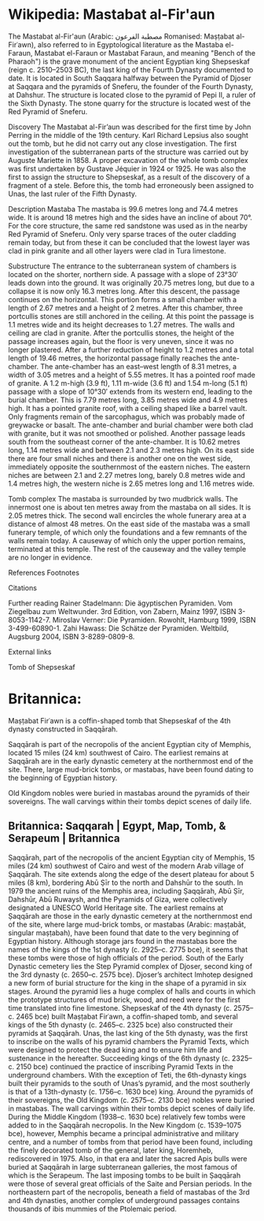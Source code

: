 
# Wikipedia: Mastabat al-Fir&#039;aun
The Mastabat al-Fir'aun (Arabic: مصطبة الفرعون Romanised: Maṣṭabat al-Firʿawn), also referred to in Egyptological literature as the Mastaba el-Faraun, Mastabat el-Faraun or Mastabat Faraun, and meaning "Bench of the Pharaoh") is the grave monument of the ancient Egyptian king Shepseskaf (reign c. 2510–2503 BC), the last king of the Fourth Dynasty documented to date. It is located in South Saqqara halfway between the Pyramid of Djoser at Saqqara and the pyramids of Sneferu, the founder of the Fourth Dynasty, at Dahshur. The structure is located close to the pyramid of Pepi II, a ruler of the Sixth Dynasty. The stone quarry for the structure is located west of the Red Pyramid of Sneferu.

Discovery
The Mastabat al-Fir’aun was described for the first time by John Perring in the middle of the 19th century. Karl Richard Lepsius also sought out the tomb, but he did not carry out any close investigation. The first investigation of the subterranean parts of the structure was carried out by Auguste Mariette in 1858. A proper excavation of the whole tomb complex was first undertaken by Gustave Jéquier in 1924 or 1925. He was also the first to assign the structure to Shepseskaf, as a result of the discovery of a fragment of a stele. Before this, the tomb had erroneously been assigned to Unas, the last ruler of the Fifth Dynasty.

Description
Mastaba
The mastaba is 99.6 metres long and 74.4 metres wide. It is around 18 metres high and the sides have an incline of about 70°. For the core structure, the same red sandstone was used as in the nearby Red Pyramid of Sneferu. Only very sparse traces of the outer cladding remain today, but from these it can be concluded that the lowest layer was clad in pink granite and all other layers were clad in Tura limestone.

Substructure
The entrance to the subterranean system of chambers is located on the shorter, northern side. A passage with a slope of 23°30′ leads down into the ground. It was originally 20.75 metres long, but due to a collapse it is now only 16.3 metres long. After this descent, the passage continues on the horizontal. This portion forms a small chamber with a length of 2.67 metres and a height of 2 metres. After this chamber, three portcullis stones are still anchored in the ceiling. At this point the passage is 1.1 metres wide and its height decreases to 1.27 metres. The walls and ceiling are clad in granite. After the portcullis stones, the height of the passage increases again, but the floor is very uneven, since it was no longer plastered. After a further reduction of height to 1.2 metres and a total length of 19.46 metres, the horizontal passage finally reaches the ante-chamber.
The ante-chamber has an east–west length of 8.31 metres, a width of 3.05 metres and a height of 5.55 metres. It has a pointed roof made of granite. A 1.2 m-high (3.9 ft), 1.11 m-wide (3.6 ft) and 1.54 m-long (5.1 ft) passage with a slope of 10°30′ extends from its western end, leading to the burial chamber. This is 7.79 metres long, 3.85 metres wide and 4.9 metres high. It has a pointed granite roof, with a ceiling shaped like a barrel vault. Only fragments remain of the sarcophagus, which was probably made of greywacke or basalt. The ante-chamber and burial chamber were both clad with granite, but it was not smoothed or polished.
Another passage leads south from the southeast corner of the ante-chamber. It is 10.62 metres long, 1.14 metres wide and between 2.1 and 2.3 metres high. On its east side there are four small niches and there is another one on the west side, immediately opposite the southernmost of the eastern niches. The eastern niches are between 2.1 and 2.27 metres long, barely 0.8 metres wide and 1.4 metres high, the western niche is 2.65 metres long and 1.16 metres wide.

Tomb complex
The mastaba is surrounded by two mudbrick walls. The innermost one is about ten metres away from the mastaba on all sides. It is 2.05 metres thick. The second wall encircles the whole funerary area at a distance of almost 48 metres. On the east side of the mastaba was a small funerary temple, of which only the foundations and a few remnants of the walls remain today. A causeway of which only the upper portion remains, terminated at this temple. The rest of the causeway and the valley temple are no longer in evidence.

References
Footnotes

Citations

Further reading
Rainer Stadelmann: Die ägyptischen Pyramiden. Vom Ziegelbau zum Weltwunder. 3rd Edition, von Zabern, Mainz 1997, ISBN 3-8053-1142-7.
Miroslav Verner: Die Pyramiden. Rowohlt, Hamburg 1999, ISBN 3-499-60890-1.
Zahi Hawass: Die Schätze der Pyramiden. Weltbild, Augsburg 2004, ISBN 3-8289-0809-8.

External links

Tomb of Shepseskaf
# Britannica:
Maṣṭabat Firʿawn is a coffin-shaped tomb that Shepseskaf of the 4th dynasty
constructed in Saqqārah.

Saqqārah is part of the necropolis of the ancient Egyptian city of Memphis,
located 15 miles (24 km) southwest of Cairo. The earliest remains at Saqqārah
are in the early dynastic cemetery at the northernmost end of the site. There,
large mud-brick tombs, or mastabas, have been found dating to the beginning of
Egyptian history.

Old Kingdom nobles were buried in mastabas around the pyramids of their
sovereigns. The wall carvings within their tombs depict scenes of daily life.



## Britannica: Saqqarah | Egypt, Map, Tomb, & Serapeum | Britannica
Ṣaqqārah,  part of the necropolis of the ancient Egyptian city of Memphis, 15 miles (24 km) southwest of Cairo and west of the modern Arab village of Ṣaqqārah. The site extends along the edge of the desert plateau for about 5 miles (8 km), bordering Abū Ṣīr to the north and Dahshūr to the south. In 1979 the ancient ruins of the Memphis area, including Ṣaqqārah, Abū Ṣīr, Dahshūr, Abū Ruwaysh, and the Pyramids of Giza, were collectively designated a UNESCO World Heritage site.
The earliest remains at Ṣaqqārah are those in the early dynastic cemetery at the northernmost end of the site, where large mud-brick tombs, or mastabas (Arabic: maṣṭabāt, singular maṣṭabah), have been found that date to the very beginning of Egyptian history. Although storage jars found in the mastabas bore the names of the kings of the 1st dynasty (c. 2925–c. 2775 bce), it seems that these tombs were those of high officials of the period.
South of the Early Dynastic cemetery lies the Step Pyramid complex of Djoser, second king of the 3rd dynasty (c. 2650–c. 2575 bce). Djoser’s architect Imhotep designed a new form of burial structure for the king in the shape of a pyramid in six stages. Around the pyramid lies a huge complex of halls and courts in which the prototype structures of mud brick, wood, and reed were for the first time translated into fine limestone. Shepseskaf of the 4th dynasty (c. 2575–c. 2465 bce) built Maṣṭabat Firʿawn, a coffin-shaped tomb, and several kings of the 5th dynasty (c. 2465–c. 2325 bce) also constructed their pyramids at Ṣaqqārah. Unas, the last king of the 5th dynasty, was the first to inscribe on the walls of his pyramid chambers the Pyramid Texts, which were designed to protect the dead king and to ensure him life and sustenance in the hereafter. Succeeding kings of the 6th dynasty (c. 2325–c. 2150 bce) continued the practice of inscribing Pyramid Texts in the underground chambers. With the exception of Teti, the 6th-dynasty kings built their pyramids to the south of Unas’s pyramid, and the most southerly is that of a 13th-dynasty (c. 1756–c. 1630 bce) king.
Around the pyramids of their sovereigns, the Old Kingdom (c. 2575–c. 2130 bce) nobles were buried in mastabas. The wall carvings within their tombs depict scenes of daily life.
During the Middle Kingdom (1938–c. 1630 bce) relatively few tombs were added to in the Ṣaqqārah necropolis. In the New Kingdom (c. 1539–1075 bce), however, Memphis became a principal administrative and military centre, and a number of tombs from that period have been found, including the finely decorated tomb of the general, later king, Horemheb, rediscovered in 1975. Also, in that era and later the sacred Apis bulls were buried at Ṣaqqārah in large subterranean galleries, the most famous of which is the Serapeum. The last imposing tombs to be built in Ṣaqqārah were those of several great officials of the Saite and Persian periods. In the northeastern part of the necropolis, beneath a field of mastabas of the 3rd and 4th dynasties, another complex of underground passages contains thousands of ibis mummies of the Ptolemaic period.
